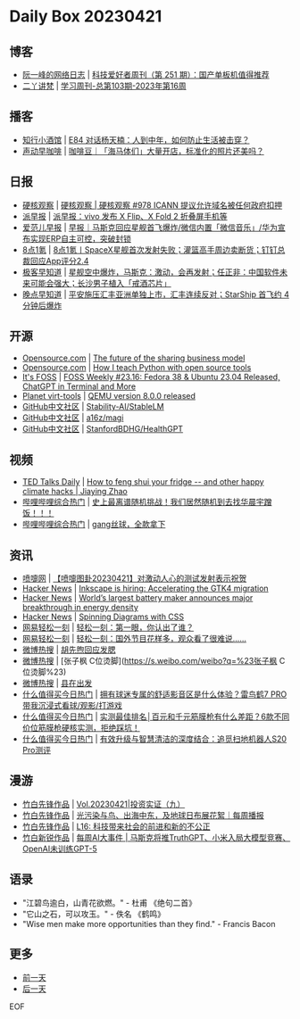 # Daily Box 20230421

## 博客
- [阮一峰的网络日志](https://www.ruanyifeng.com/blog/) | [科技爱好者周刊（第 251 期）：国产单板机值得推荐](http://www.ruanyifeng.com/blog/2023/04/weekly-issue-251.html)
- [二丫讲梵](https://wiki.eryajf.net/) | [学习周刊-总第103期-2023年第16周](https://wiki.eryajf.net/pages/415247/)

## 播客
- [知行小酒馆](https://www.xiaoyuzhoufm.com/podcast/6013f9f58e2f7ee375cf4216) | [E84 对话杨天楠：人到中年，如何防止生活被击穿？](https://www.xiaoyuzhoufm.com/episode/6441d6789361a4e7c316d68c?utm_source=rss)
- [声动早咖啡](https://sheng-espresso.fireside.fm/) | [咖啡豆｜「海马体们」大量开店，标准化的照片还美吗？](https://sheng-espresso.fireside.fm/253)

## 日报
- [硬核观察](https://linux.cn/news/express/) | [硬核观察 | 硬核观察 #978 ICANN 提议允许域名被任何政府扣押](https://linux.cn/article-15742-1.html?utm_source=rss&utm_medium=rss)
- [派早报](https://sspai.com/tag/%E6%B4%BE%E6%97%A9%E6%8A%A5) | [派早报：vivo 发布 X Flip、X Fold 2 折叠屏手机等](https://sspai.com/post/79391)
- [爱范儿早报](https://www.ifanr.com/category/ifanrnews) | [早报｜马斯克回应星舰首飞爆炸/微信内置「微信音乐」/华为宣布实现ERP自主可控，突破封锁](https://www.ifanr.com/1544123)
- [8点1氪](https://36kr.com/user/5652071) | [8点1氪丨SpaceX星舰首次发射失败；灌篮高手周边卖断货；​钉钉总裁回应App评分2.4](https://36kr.com/p/2224360087356803)
- [极客早知道](https://www.geekpark.net/column/74) | [星舰空中爆炸，马斯克：激动，会再发射；任正非：中国软件未来可能会强大；长沙男子植入「戒酒芯片」](https://www.geekpark.net/news/317914)
- [晚点早知道](https://www.latepost.com/news/index?proma=3) | [平安施压汇丰亚洲单独上市，汇丰连续反对；​StarShip 首飞约 4 分钟后爆炸](https://www.latepost.com/news/dj_detail?id=1611)

## 开源
- [Opensource.com](https://opensource.com/) | [The future of the sharing business model](https://opensource.com/article/23/4/future-sharing-business-model)
- [Opensource.com](https://opensource.com/) | [How I teach Python with open source tools](https://opensource.com/article/23/4/how-i-teach-python)
- [It's FOSS](https://itsfoss.com/) | [FOSS Weekly #23.16: Fedora 38 & Ubuntu 23.04 Released, ChatGPT in Terminal and More](https://itsfoss.com/newsletter/foss-weekly-23-16/)
- [Planet virt-tools](https://planet.virt-tools.org/) | [QEMU version 8.0.0 released](https://www.qemu.org/2023/04/20/qemu-8-0-0/)
- [GitHub中文社区](https://www.githubs.cn/trending) | [Stability-AI/StableLM](https://github.com/Stability-AI/StableLM)
- [GitHub中文社区](https://www.githubs.cn/trending) | [a16z/magi](https://github.com/a16z/magi)
- [GitHub中文社区](https://www.githubs.cn/trending) | [StanfordBDHG/HealthGPT](https://github.com/StanfordBDHG/HealthGPT)

## 视频
- [TED Talks Daily](https://www.ted.com/talks) | [How to feng shui your fridge -- and other happy climate hacks | Jiaying Zhao](https://www.ted.com/talks/jiaying_zhao_how_to_feng_shui_your_fridge_and_other_happy_climate_hacks?rss)
- [哔哩哔哩综合热门](https://www.bilibili.com/v/popular/all/) | [史上最离谱随机挑战！我们居然随机到去找华晨宇蹭饭！！！](https://b23.tv/BV1HL411v7CX)
- [哔哩哔哩综合热门](https://www.bilibili.com/v/popular/all/) | [gang丝球，全款拿下](https://b23.tv/BV1bh411j7T9)

## 资讯
- [喷嚏网](http://www.dapenti.com/blog/blog.asp?subjectid=70&name=xilei) | [【喷嚏图卦20230421】对激动人心的测试发射表示祝贺](http://www.dapenti.com/blog/more.asp?name=xilei&id=171025)
- [Hacker News](https://news.ycombinator.com/front) | [Inkscape is hiring: Accelerating the GTK4 migration](https://news.ycombinator.com/item?id=35650663)
- [Hacker News](https://news.ycombinator.com/front) | [World’s largest battery maker announces major breakthrough in energy density](https://news.ycombinator.com/item?id=35649935)
- [Hacker News](https://news.ycombinator.com/front) | [Spinning Diagrams with CSS](https://news.ycombinator.com/item?id=35646199)
- [网易轻松一刻](https://m.163.com/touch/exclusive/sub/qsyk) | [轻松一刻：第一眼，你认出了谁？](https://3g.163.com/news/article/I2SLQ43Q000181BR.html)
- [网易轻松一刻](https://m.163.com/touch/exclusive/sub/qsyk) | [轻松一刻：国外节目花样多，观众看了很难说……](https://3g.163.com/news/article/I2Q61P64000181BR.html)
- [微博热搜](https://weibo.com/newlogin?tabtype=search) | [胡先煦回应发腮](https://s.weibo.com/weibo?q=%23胡先煦回应发腮%23)
- [微博热搜](https://weibo.com/newlogin?tabtype=search) | [张子枫 C位烫脚](https://s.weibo.com/weibo?q=%23张子枫 C位烫脚%23)
- [微博热搜](https://weibo.com/newlogin?tabtype=search) | [县在出发](https://s.weibo.com/weibo?q=%23县在出发%23)
- [什么值得买今日热门](https://post.smzdm.com/hot_1/) | [拥有球迷专属的舒适影音区是什么体验？雷鸟鹤7 PRO带我沉浸式看球/观影/打游戏](https://post.smzdm.com/p/a30lwlz7/)
- [什么值得买今日热门](https://post.smzdm.com/hot_1/) | [实测最佳排名│百元和千元筋膜枪有什么差距？6款不同价位筋膜枪硬核实测，拒绝踩坑！](https://post.smzdm.com/p/ad98g2nk/)
- [什么值得买今日热门](https://post.smzdm.com/hot_1/) | [有效升级与智慧清洁的深度结合：追觅扫地机器人S20 Pro测评](https://post.smzdm.com/p/akkzg5g4/)

## 漫游
- [竹白先锋作品](https://www.zhubai.wiki/) | [Vol.20230421|投资实证（九）](https://open.zhubai.wiki/a/l/t/z/pl/yunfengtalk/2261183047548338176)
- [竹白先锋作品](https://www.zhubai.wiki/) | [光污染与鸟、出海中东，及地球日布展花絮｜每周播报](https://open.zhubai.wiki/a/l/t/z/pl/shengfm/2261138089592307712)
- [竹白先锋作品](https://www.zhubai.wiki/) | [L16: 科技带来社会的前进和新的不公正](https://open.zhubai.wiki/a/l/t/z/pl/space/2261113914102202368)
- [竹白新锐作品](https://www.zhubai.wiki/) | [每周AI大事件 | 马斯克将推TruthGPT、小米入局大模型竞赛、OpenAI未训练GPT-5](https://open.zhubai.wiki/a/l/t/z/pl/weixin/2261014593742655488)

## 语录
- "江碧鸟逾白，山青花欲燃。" - 杜甫 《绝句二首》
- "它山之石，可以攻玉。" - 佚名 《鹤鸣》
- "Wise men make more opportunities than they find." - Francis Bacon

## 更多
- [前一天](daily-box-20230420.md)
- [后一天](daily-box-20230422.md)

EOF